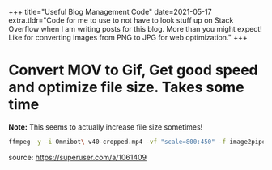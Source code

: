 +++
title="Useful Blog Management Code"
date=2021-05-17
extra.tldr="Code for me to use to not have to look stuff up on Stack Overflow when I am writing posts for this blog. More than you might expect! Like for converting images from PNG to JPG for web optimization."
+++

<!-- TODO: Fix the formatting on this page, it is absolutely fucked -->

# Convert MOV to Gif, Get good speed and optimize file size. Takes some time

**Note:** This seems to actually increase file size sometimes!

```sh
ffmpeg -y -i Omnibot\ v40-cropped.mp4 -vf "scale=800:450" -f image2pipe -vcodec ppm - | convert -delay 2 -loop 0 -layers Optimize - gif:- | gifsicle -d 3 -O3 -o optimized.gif
```

source: https://superuser.com/a/1061409